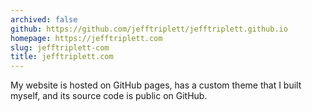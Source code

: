 ```yaml
---
archived: false
github: https://github.com/jefftriplett/jefftriplett.github.io
homepage: https://jefftriplett.com
slug: jefftriplett-com
title: jefftriplett.com
---
```


My website is hosted on GitHub pages, has a custom theme that I built myself, and its source code is public on GitHub.
